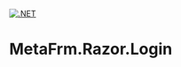 [![.NET](https://github.com/dsuny/MetaFrm.Razor.Login/actions/workflows/dotnet.yml/badge.svg)](https://github.com/dsuny/MetaFrm.Razor.Login/actions/workflows/dotnet.yml)

# MetaFrm.Razor.Login